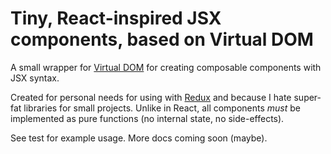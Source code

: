 # Tiny, React-inspired JSX components, based on Virtual DOM

A small wrapper for [Virtual DOM](https://github.com/Matt-Esch/virtual-dom) for creating composable components with JSX syntax.

Created for personal needs for using with [Redux](http://redux.js.org) and because I hate super-fat libraries for small projects. Unlike in React, all components *must* be implemented as pure functions (no internal state, no side-effects).

See test for example usage. More docs coming soon (maybe).
